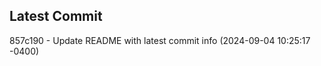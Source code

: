 
## Latest Commit
857c190 - Update README with latest commit info (2024-09-04 10:25:17 -0400) <Yunxi-Zhou>
